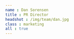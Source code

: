 ```yaml
---
name : Dan Sorensen
title : PR Director
headshot : /img/team/dan.jpg
class : marketing
all : true
---
```

